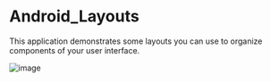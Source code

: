 # Android_Layouts
This application demonstrates some layouts you can use to organize components of your user interface.

![image](https://user-images.githubusercontent.com/54389153/174676255-ed234b9d-af5b-4957-909e-91619d9d24d9.png)
